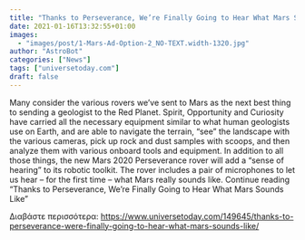 ```yaml
---
title: "Thanks to Perseverance, We’re Finally Going to Hear What Mars Sounds Like"
date: 2021-01-16T13:32:55+01:00
images:
  - "images/post/1-Mars-Ad-Option-2_NO-TEXT.width-1320.jpg"
author: "AstroBot"
categories: ["News"]
tags: ["universetoday.com"]
draft: false
---
```


Many consider the various rovers we’ve sent to Mars as the next best thing to sending a geologist to the Red Planet. Spirit, Opportunity and Curiosity have carried all the necessary equipment similar to what human geologists use on Earth, and are able to navigate the terrain, “see” the landscape with the various cameras, pick up rock and dust samples with scoops, and then analyze them with various onboard tools and equipment. In addition to all those things, the new Mars 2020 Perseverance rover will add a “sense of hearing” to its robotic toolkit. The rover includes a pair of microphones to let us hear – for the first time – what Mars really sounds like. Continue reading “Thanks to Perseverance, We’re Finally Going to Hear What Mars Sounds Like” 

Διαβάστε περισσότερα: https://www.universetoday.com/149645/thanks-to-perseverance-were-finally-going-to-hear-what-mars-sounds-like/
